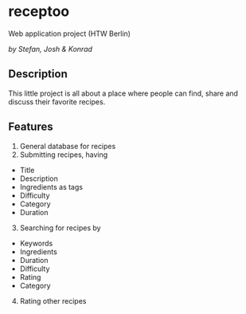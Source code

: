 # receptoo
Web application project (HTW Berlin)

*by Stefan, Josh & Konrad*

## Description
This little project is all about a place where people can find, share and discuss their favorite recipes.

## Features
1. General database for recipes
2. Submitting recipes, having
  - Title
  - Description
  - Ingredients as tags
  - Difficulty
  - Category
  - Duration
3. Searching for recipes by
  - Keywords
  - Ingredients
  - Duration
  - Difficulty
  - Rating
  - Category
4. Rating other recipes